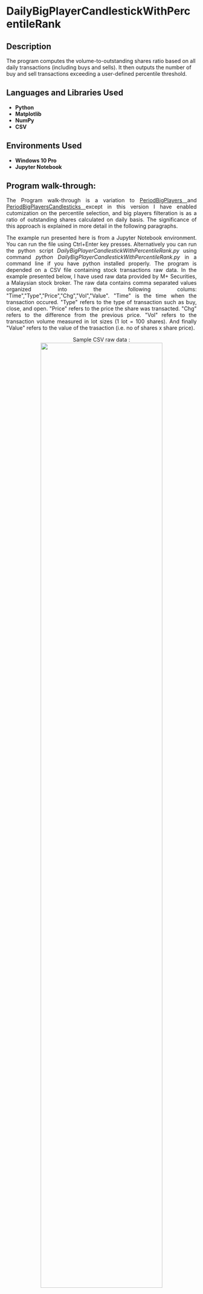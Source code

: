 <h1>DailyBigPlayerCandlestickWithPercentileRank</h1>



<h2>Description</h2>
 The program computes the volume-to-outstanding shares ratio based on all daily transactions (including buys and sells). It then outputs the number of buy and sell transactions exceeding a user-defined percentile threshold.
<br />


<h2>Languages and Libraries Used</h2>

- <b>Python</b> 
- <b>Matplotlib</b>
- <b>NumPy</b>
- <b>CSV</b>

<h2>Environments Used </h2>

- <b>Windows 10 Pro</b>
- <b>Jupyter Notebook</b>

<h2>Program walk-through:</h2>

<p align="justify"> The Program walk-through is a variation to <a href="https://github.com/DrShah-Quant/PeriodBigPlayers"> PeriodBigPlayers </a> and <a href="https://github.com/DrShah-Quant/PeriodBigPlayer"> PeriodBigPlayersCandlesticks </a> except in this version I have enabled cutomization on the percentile selection, and big players filteration is as a ratio of outstanding shares calculated on daily basis. The significance of this approach is explained in more detail in the following paragraphs. </p>

<p align="justify"> The example run presented here is from a Jupyter Notebook environment. You can run the file using Ctrl+Enter key presses. Alternatively you can run the python script <i>DailyBigPlayerCandlestickWithPercentileRank.py</i> using command <i>python DailyBigPlayerCandlestickWithPercentileRank.py</i> in a command line if you have python installed properly. The program is depended on a CSV file containing stock transactions raw data. In the example presented below, I have used raw data provided by M+ Securities, a Malaysian stock broker. The raw data contains comma separated values organized into the following colums: "Time","Type","Price","Chg","Vol","Value". "Time" is the time when the transaction occured. "Type" refers to the type of transaction such as buy, close, and open. "Price" refers to the price the share was transacted. "Chg" refers to the difference from the previous price. "Vol" refers to the transaction volume measured in lot sizes (1 lot = 100 shares). And finally "Value" refers to the value of the trasaction (i.e. no of shares x share price). </p>

<p align="center">
Sample CSV raw data : <br/>
<img src="https://i.imgur.com/ZwC3mJi.png" height="80%" width="80%" />
<br />
 <br/>
Launch the Program and enter CSV data file location, percentile, and outstanding shareholders : <br/>
<img src="https://i.imgur.com/KPWRSbx.png" height="80%" width="80%"/>
<br />
<br />
Legend:  <br/>
<img src="https://i.imgur.com/SJArPMm.png" height="80%" width="80%" />
<br />
<br />
Above X percentile buy/sell volume transactions along with Japanese Candlestics: <br/>
<img src="https://i.imgur.com/jTvHRG4.png" height="80%" width="80%" />
<br />
 <p align="justify"> The figure above shows periodic time series illustrating the top X% volume transactions along with Japanese Candlestics. Assuming big players (e.g. fund managers, high net worth individuals, etc) transact in large quantities, from this figure we can know at what price and when the transactions occur. This program provides flexibility to the users to determine the X percentile. Further, the percentile calculation is done on the ratio of volume/outstanding shares over all the transactions of a day. In <a href="https://github.com/DrShah-Quant/PeriodBigPlayers"> PeriodBigPlayers </a> and <a href="https://github.com/DrShah-Quant/PeriodBigPlayer"> PeriodBigPlayersCandlesticks </a>, i have interpreted big players in an absolute manner for the period in interest (specified by the number of CSV files -- each CSV file provides transactions for a day), however, in this program, the big players are interpreted in relative manner relaive to outstanding shares. Users can also specity the percentile, so for example, if the percentile is 70%, then the program will pick top daily 30% big players relative to outstanding shares. The augmented Japanese Candlesticks adds more insights (e.g. big players transactions at open and close, also along the body and tails).  </p>
<br />
Number of buy and sell transactions with volume per buy (or sell) transaction along with Japanese Candlestics:  <br/>
<img src="https://i.imgur.com/QCPxhJ8.png" height="80%" width="80%" />
<br />
 <p align="justify"> The figure above is a time series depicting the volume of buy (or sell) transactions at each price level across the time domain. The visualization highlights the price level that attracts the most buying or selling activity. Corresponding to this information, we are also presented with volume per buy(or sell) transaction at each price level to enable us analyse the magnitude of interest at each price level. The augmented Japanese Candlesticks adds more insights (e.g. overall transactions at open and close, also along the body and tails).    </p>
<br />

</p>

<!--
 ```diff
- text in red
+ text in green
! text in orange
# text in gray
@@ text in purple (and bold)@@
```
--!>
